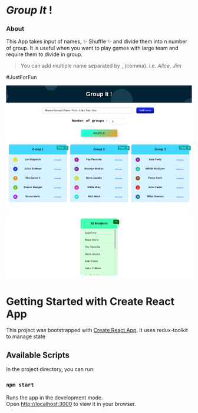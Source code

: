 # _Group It_ ! 
### About
This App takes input of names, ✨ Shuffle ✨ and divide them into n number of group.
It is useful when you want to play games with large team and require them to divide in group.

> You can add multiple name separated by , (comma). i.e. _Alice, Jim_

#JustForFun

![Preview](preview.png)
# Getting Started with Create React App

This project was bootstrapped with [Create React App](https://github.com/facebook/create-react-app).
It uses redux-toolkit to manage state
## Available Scripts

In the project directory, you can run:

### `npm start`

Runs the app in the development mode.\
Open [http://localhost:3000](http://localhost:3000) to view it in your browser.